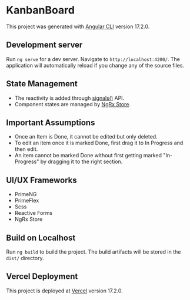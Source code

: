# KanbanBoard

This project was generated with [Angular CLI](https://github.com/angular/angular-cli) version 17.2.0.

## Development server

Run `ng serve` for a dev server. Navigate to `http://localhost:4200/`. The application will automatically reload if you change any of the source files.


## State Management
- The reactivity is added through [signals()](https://angular.dev/guide/signals) API.
- Component states are managed by [NgRx Store](https://ngrx.io/).

## Important Assumptions
- Once an Item is Done, it cannot be edited but only deleted.
- To edit an item once it is marked Done, first drag it to In Progress and then edit.
- An item cannot be marked Done without first getting marked "In-Progress" by dragging it to the right section.



## UI/UX Frameworks
- PrimeNG
- PrimeFlex
- Scss
- Reactive Forms
- NgRx Store



## Build on Localhost

Run `ng build` to build the project. The build artifacts will be stored in the `dist/` directory.

## Vercel Deployment
This project is deployed at [Vercel](https://kanban-board-benify.vercel.app/) version 17.2.0.

